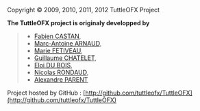 Copyright &copy; 2009, 2010, 2011, 2012 TuttleOFX Project

**The TuttleOFX project is originaly developped by**  
>- [Fabien CASTAN](https://github.com/fabiencastan),  
>- [Marc-Antoine ARNAUD](https://github.com/MarcAntoine-Arnaud),  
>- [Marie FETIVEAU](https://github.com/mfe),  
>- [Guillaume CHATELET](https://github.com/gchatelet),  
>- [Eloi DU BOIS](https://github.com/rdelillo),  
>- [Nicolas RONDAUD](https://github.com/nrondaud),  
>- [Alexandre PARENT](https://github.com/barbak)  

Project hosted by GitHub : [http://github.com/tuttleofx/TuttleOFX](http://github.com/tuttleofx/TuttleOFX)
